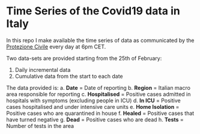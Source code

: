 # Time Series of the Covid19 data in Italy
In this repo I make available the time series of data as communicated by the [Protezione Civile](http://www.protezionecivile.gov.it/web/guest/media-comunicazione/comunicati-stampa) every day at 6pm CET.

Two data-sets are provided starting from the 25th of February:
1. Daily incremental data
2. Cumulative data from the start to each date

The data provided is:
a. **Date** = Date of reporting
b. **Region** = Italian macro area responsible for reporting
c. **Hospitalised** = Positive cases admitted in hospitals with symptoms (excluding people in ICU)
d. **In ICU** = Positive cases hospitalised and under intensive care units
e. **Home Isolation** = Positive cases who are quarantined in house
f. **Healed** = Positive cases that have turned negative
g. **Dead** = Positive cases who are dead
h. **Tests** = Number of tests in the area 
